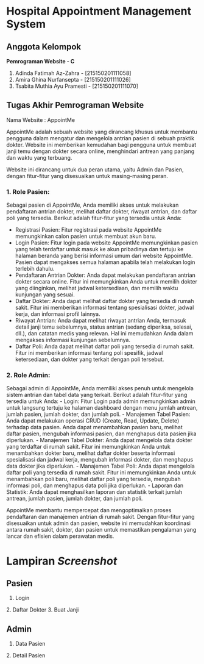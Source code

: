 <h1>Hospital Appointment Management System</h1>

## Anggota Kelompok

**Pemrograman Website - C**
1. Adinda Fatimah Az-Zahra     -   [215150201111058]
2. Amira Ghina Nurfansepta     -   [215150201111026]
3. Tsabita Muthia Ayu Pramesti -   [215150201111070]

## Tugas Akhir Pemrograman Website
Nama Website : AppointMe

AppointMe adalah sebuah website yang dirancang khusus untuk membantu pengguna dalam mengatur dan mengelola antrian pasien di sebuah praktik dokter. Website ini memberikan kemudahan bagi pengguna untuk membuat janji temu dengan dokter secara online, menghindari antrean yang panjang dan waktu yang terbuang.

Website ini dirancang untuk dua peran utama, yaitu Admin dan Pasien, dengan fitur-fitur yang disesuaikan untuk masing-masing peran.

### 1. Role Pasien:
<link rel="shortcut icon" type="image/x-icon" href="\images\beranda.png" />
Sebagai pasien di AppointMe, Anda memiliki akses untuk melakukan pendaftaran antrian dokter, melihat daftar dokter, riwayat antrian, dan daftar poli yang tersedia. Berikut adalah fitur-fitur yang tersedia untuk Anda:

- Registrasi Pasien: Fitur registrasi pada website AppointMe memungkinkan calon pasien untuk membuat akun baru. 
- Login Pasien: Fitur login pada website AppointMe memungkinkan pasien yang telah terdaftar untuk masuk ke akun pribadinya dan tertuju ke halaman beranda yang berisi informasi umum dari website AppointMe. Pasien dapat mengakses semua halaman apabila telah melakukan login terlebih dahulu.
- Pendaftaran Antrian Dokter: Anda dapat melakukan pendaftaran antrian dokter secara online. Fitur ini memungkinkan Anda untuk memilih dokter yang diinginkan, melihat jadwal ketersediaan, dan memilih waktu kunjungan yang sesuai.
- Daftar Dokter: Anda dapat melihat daftar dokter yang tersedia di rumah sakit. Fitur ini memberikan informasi tentang spesialisasi dokter, jadwal kerja, dan informasi profil lainnya.
- Riwayat Antrian: Anda dapat melihat riwayat antrian Anda, termasuk detail janji temu sebelumnya, status antrian (sedang diperiksa, selesai, dll.), dan catatan medis yang relevan. Hal ini memudahkan Anda dalam mengakses informasi kunjungan sebelumnya.
- Daftar Poli: Anda dapat melihat daftar poli yang tersedia di rumah sakit. Fitur ini memberikan informasi tentang poli spesifik, jadwal ketersediaan, dan dokter yang terkait dengan poli tersebut.

### 2. Role Admin:
<link rel="shortcut icon" type="image/x-icon" href="\images\dashboard.png" />
Sebagai admin di AppointMe, Anda memiliki akses penuh untuk mengelola sistem antrian dan tabel data yang terkait. Berikut adalah fitur-fitur yang tersedia untuk Anda:
- Login: Fitur Login pada admin memungkinkan admin untuk langsung tertuju ke halaman dashboard dengan menu jumlah antrean, jumlah pasien, jumlah dokter, dan jumlah poli.
- Manajemen Tabel Pasien: Anda dapat melakukan operasi CRUD (Create, Read, Update, Delete) terhadap data pasien. Anda dapat menambahkan pasien baru, melihat daftar pasien, mengubah informasi pasien, dan menghapus data pasien jika diperlukan.
- Manajemen Tabel Dokter: Anda dapat mengelola data dokter yang terdaftar di rumah sakit. Fitur ini memungkinkan Anda untuk menambahkan dokter baru, melihat daftar dokter beserta informasi spesialisasi dan jadwal kerja, mengubah informasi dokter, dan menghapus data dokter jika diperlukan.
- Manajemen Tabel Poli: Anda dapat mengelola daftar poli yang tersedia di rumah sakit. Fitur ini memungkinkan Anda untuk menambahkan poli baru, melihat daftar poli yang tersedia, mengubah informasi poli, dan menghapus data poli jika diperlukan.
- Laporan dan Statistik: Anda dapat menghasilkan laporan dan statistik terkait jumlah antrean, jumlah pasien, jumlah dokter, dan jumlah poli.

AppointMe membantu mempercepat dan mengoptimalkan proses pendaftaran dan manajemen antrian di rumah sakit. Dengan fitur-fitur yang disesuaikan untuk admin dan pasien, website ini memudahkan koordinasi antara rumah sakit, dokter, dan pasien untuk memastikan pengalaman yang lancar dan efisien dalam perawatan medis.

# Lampiran *Screenshot*
## Pasien
1. Login
<link rel="shortcut icon" type="image/x-icon" href="\images\login.png" />
2. Daftar Dokter
<link rel="shortcut icon" type="image/x-icon" href="\images\dokter.png" />
3. Buat Janji
<link rel="shortcut icon" type="image/x-icon" href="\images\janji.png" />

## Admin
1. Data Pasien
<link rel="shortcut icon" type="image/x-icon" href="\images\pasien.png" />
2. Detail Pasien
<link rel="shortcut icon" type="image/x-icon" href="\images\detail.png" />
